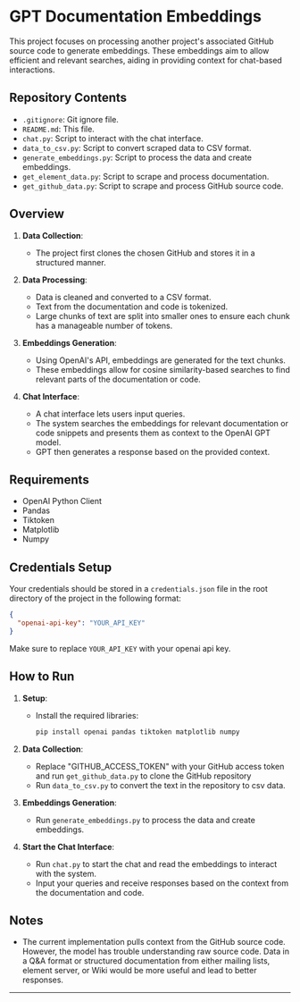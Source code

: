 # GPT Documentation Embeddings

This project focuses on processing another project's associated GitHub source code to generate embeddings. These embeddings aim to allow efficient and relevant searches, aiding in providing context for chat-based interactions.

## Repository Contents

- `.gitignore`: Git ignore file.
- `README.md`: This file.
- `chat.py`: Script to interact with the chat interface.
- `data_to_csv.py`: Script to convert scraped data to CSV format.
- `generate_embeddings.py`: Script to process the data and create embeddings.
- `get_element_data.py`: Script to scrape and process documentation.
- `get_github_data.py`: Script to scrape and process GitHub source code.

## Overview

1. **Data Collection**: 
   - The project first clones the chosen GitHub and stores it in a structured manner.
   
2. **Data Processing**:
   - Data is cleaned and converted to a CSV format.
   - Text from the documentation and code is tokenized.
   - Large chunks of text are split into smaller ones to ensure each chunk has a manageable number of tokens.
   
3. **Embeddings Generation**:
   - Using OpenAI's API, embeddings are generated for the text chunks.
   - These embeddings allow for cosine similarity-based searches to find relevant parts of the documentation or code.

4. **Chat Interface**:
   - A chat interface lets users input queries.
   - The system searches the embeddings for relevant documentation or code snippets and presents them as context to the OpenAI GPT model.
   - GPT then generates a response based on the provided context.

## Requirements

- OpenAI Python Client
- Pandas
- Tiktoken
- Matplotlib
- Numpy

## Credentials Setup 

Your credentials should be stored in a `credentials.json` file in the root directory of the project in the following format:

```json
{
  "openai-api-key": "YOUR_API_KEY"
}
```

Make sure to replace `YOUR_API_KEY` with your openai api key.

## How to Run

1. **Setup**:
   - Install the required libraries:
     ```bash
     pip install openai pandas tiktoken matplotlib numpy
     ```

2. **Data Collection**:
   - Replace "GITHUB_ACCESS_TOKEN" with your GitHub access token and run `get_github_data.py` to clone the GitHub repository
   - Run `data_to_csv.py` to convert the text in the repository to csv data.
   
3. **Embeddings Generation**:
   - Run `generate_embeddings.py` to process the data and create embeddings.
   
4. **Start the Chat Interface**:
   - Run `chat.py` to start the chat and read the embeddings to interact with the system.
   - Input your queries and receive responses based on the context from the documentation and code.

## Notes

- The current implementation pulls context from the GitHub source code. However, the model has trouble understanding raw source code. Data in a Q&A format or structured documentation from either mailing lists, element server, or Wiki would be more useful and lead to better responses.

---
